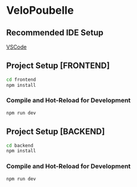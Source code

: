 # VeloPoubelle

## Recommended IDE Setup

[VSCode](https://code.visualstudio.com/)

## Project Setup [FRONTEND]

```sh
cd frontend
npm install
```

### Compile and Hot-Reload for Development

```sh
npm run dev
```

## Project Setup [BACKEND]

```sh
cd backend
npm install
```

### Compile and Hot-Reload for Development

```sh
npm run dev
```